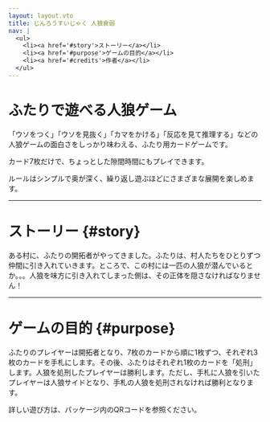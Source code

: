```yaml
---
layout: layout.vto
title: じんろうすいじゃく 人狼衰弱
nav: |
  <ul>
    <li><a href='#story'>ストーリー</a></li>
    <li><a href='#purpose'>ゲームの目的</a></li>
    <li><a href='#credits'>作者</a></li>
  </ul>
---
```


# ふたりで遊べる人狼ゲーム
「ウソをつく」「ウソを見抜く」「カマをかける」「反応を見て推理する」などの人狼ゲームの面白さをしっかり味わえる、ふたり用カードゲームです。

カード7枚だけで、ちょっとした隙間時間にもプレイできます。

ルールはシンプルで奥が深く、繰り返し遊ぶほどにさまざまな展開を楽しめます。

---

# ストーリー {#story}
ある村に、ふたりの開拓者がやってきました。ふたりは、村人たちをひとりずつ仲間に引き入れていきます。ところで、この村には一匹の人狼が潜んでいるとか。。。人狼を味方に引き入れてしまった側は、その正体を隠さなければなりません！

---

# ゲームの目的 {#purpose}
ふたりのプレイヤーは開拓者となり、7枚のカードから順に1枚ずつ、それぞれ3枚のカードを手札にします。その後、ふたりはそれぞれ1枚のカードを「処刑」します。人狼を処刑したプレイヤーは勝利します。ただし、手札に人狼を引いたプレイヤーは人狼サイドとなり、手札の人狼を処刑されなければ勝利となります。

詳しい遊び方は、パッケージ内のQRコードを参照ください。
